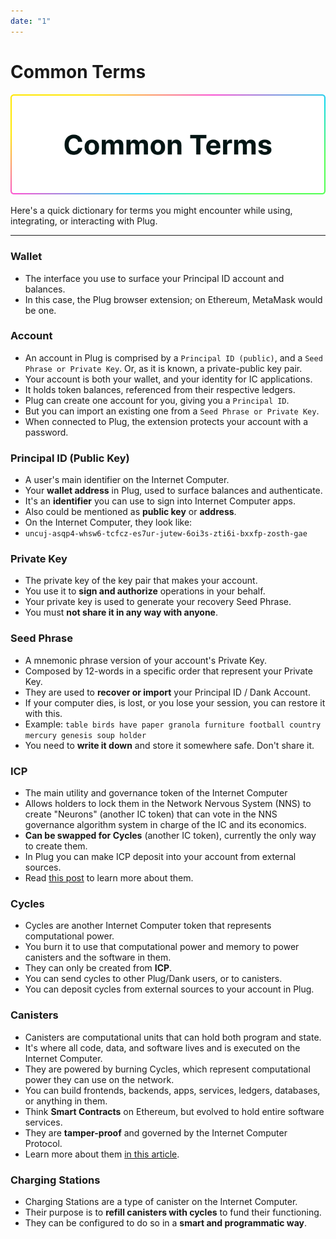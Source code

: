 ```yaml
---
date: "1"
---
```


# Common Terms
![](imgs/terms.png)

Here's a quick dictionary for terms you might encounter while using, integrating, or interacting with Plug.

-----

### Wallet
- The interface you use to surface your Principal ID account and balances.
- In this case, the Plug browser extension; on Ethereum, MetaMask would be one.

### Account
- An account in Plug is comprised by a `Principal ID (public)`, and a `Seed Phrase or Private Key`. Or, as it is known, a private-public key pair.
- Your account is both your wallet, and your identity for IC applications.
- It holds token balances, referenced from their respective ledgers.
- Plug can create one account for you, giving you a `Principal ID`.
- But you can import an existing one from a `Seed Phrase or Private Key`.
- When connected to Plug, the extension protects your account with a password.

### Principal ID (Public Key)
- A user's main identifier on the Internet Computer.
- Your  **wallet address** in Plug, used to surface balances and authenticate.
- It's an **identifier** you can use to sign into Internet Computer apps.
- Also could be mentioned as **public key** or **address**.
- On the Internet Computer, they look like:
- `uncuj-asqp4-whsw6-tcfcz-es7ur-jutew-6oi3s-zti6i-bxxfp-zosth-gae`

### Private Key
- The private key of the key pair that makes your account.
- You use it to **sign and authorize** operations in your behalf.
- Your private key is used to generate your recovery Seed Phrase.
- You must **not share it in any way with anyone**.

### Seed Phrase
- A mnemonic phrase version of your account's Private Key.
- Composed by 12-words in a specific order that represent your Private Key.
- They are used to **recover or import** your Principal ID / Dank Account.
- If your computer dies, is lost, or you lose your session, you can restore it with this.
- Example: `table birds have paper granola furniture football country mercury genesis soup holder`
- You need to **write it down** and store it somewhere safe. Don't share it.

### ICP
- The main utility and governance token of the Internet Computer
- Allows holders to lock them in the Network Nervous System (NNS) to create "Neurons" (another IC token) that can vote in the NNS governance algorithm system in charge of the IC and its economics.
- **Can be swapped for Cycles** (another IC token), currently the only way to create them.
- In Plug you can make ICP deposit into your account from external sources.
- Read [this post](https://medium.com/dfinity/the-internet-computers-token-economics-an-overview-29e238bd1d83#:~:text=ICP%20tokens%20allow%20users%20to,proposals%20and%20earn%20voting%20rewards.) to learn more about them.

### Cycles
- Cycles are another Internet Computer token that represents computational power.
- You burn it to use that computational power and memory to power canisters and the software in them.
- They can only be created from **ICP**.
- You can send cycles to other Plug/Dank users, or to canisters.
- You can deposit cycles from external sources to your account in Plug.

### Canisters
- Canisters are computational units that can hold both program and state.
- It's where all code, data, and software lives and is executed on the Internet Computer.
- They are powered by burning Cycles, which represent computational power they can use on the network.
- You can build frontends, backends, apps, services, ledgers, databases, or anything in them.
- Think **Smart Contracts** on Ethereum, but evolved to hold entire software services.
- They are **tamper-proof** and governed by the Internet Computer Protocol.
- Learn more about them [in this article](https://medium.com/dfinity/the-internet-computers-token-economics-an-overview-29e238bd1d83#:~:text=ICP%20tokens%20allow%20users%20to,proposals%20and%20earn%20voting%20rewards.).

### Charging Stations
- Charging Stations are a type of canister on the Internet Computer.
- Their purpose is to **refill canisters with cycles** to fund their functioning.
- They can be configured to do so in a **smart and programmatic way**.